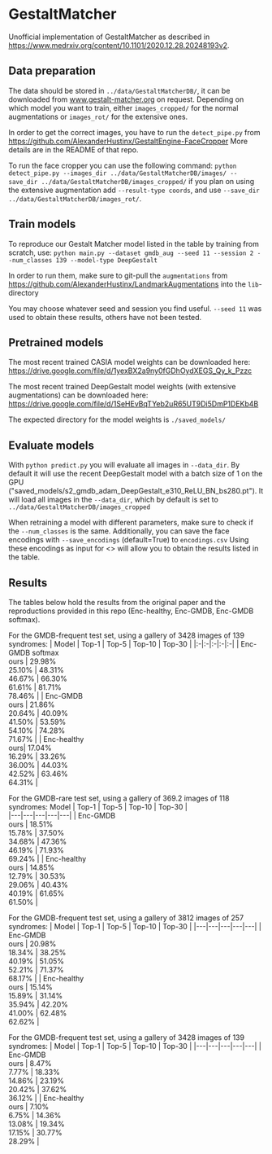 # GestaltMatcher
Unofficial implementation of GestaltMatcher as described in https://www.medrxiv.org/content/10.1101/2020.12.28.20248193v2.

## Data preparation
The data should be stored in `../data/GestaltMatcherDB/`, it can be downloaded from www.gestalt-matcher.org on request.
Depending on which model you want to train, either `images_cropped/` for the normal augmentations or `images_rot/` for the extensive ones.

In order to get the correct images, you have to run the `detect_pipe.py` from https://github.com/AlexanderHustinx/GestaltEngine-FaceCropper
More details are in the README of that repo.

To run the face cropper you can use the following command: 
`python detect_pipe.py --images_dir ../data/GestaltMatcherDB/images/ --save_dir ../data/GestaltMatcherDB/images_cropped/` 
if you plan on using the extensive augmentation add `--result-type coords`, and use 
`--save_dir ../data/GestaltMatcherDB/images_rot/`.

## Train models
To reproduce our Gestalt Matcher model listed in the table by training from scratch, use:
`python main.py --dataset gmdb_aug --seed 11 --session 2 --num_classes 139 --model-type DeepGestalt`

In order to run them, make sure to git-pull the `augmentations` from https://github.com/AlexanderHustinx/LandmarkAugmentations into the `lib`-directory

You may choose whatever seed and session you find useful.
`--seed 11` was used to obtain these results, others have not been tested.

## Pretrained models
The most recent trained CASIA model weights can be downloaded here:
https://drive.google.com/file/d/1yexBX2a9ny0fGDhOydXEGS_Qy_k_Pzzc

The most recent trained DeepGestalt model weights (with extensive augmentations) can be downloaded here:
https://drive.google.com/file/d/1SeHEvBqTYeb2uR65UT9Di5DmP1DEKb4B

The expected directory for the model weights is `./saved_models/`

## Evaluate models
With `python predict.py` you will evaluate all images in `--data_dir`. 
By default it will use the recent DeepGestalt model with a batch size of 1 on the GPU ("saved_models/s2_gmdb_adam_DeepGestalt_e310_ReLU_BN_bs280.pt").
It will load all images in the `--data_dir`, which by default is set to `../data/GestaltMatcherDB/images_cropped`

When retraining a model with different parameters, make sure to check if the `--num_classes` is the same.
Additionally, you can save the face encodings with `--save_encodings` (default=True) to `encodings.csv`
Using these encodings as input for <<INSERT SCRIPT TZUNG>> will allow you to obtain the results listed in the table.

## Results
The tables below hold the results from the original paper and the reproductions provided in this repo (Enc-healthy, Enc-GMDB, Enc-GMDB softmax).
  
For the GMDB-frequent test set, using a gallery of 3428 images of 139 syndromes:
| Model | Top-1 | Top-5 | Top-10 | Top-30 |
|:-|:-|:-|:-|:-|
| Enc-GMDB softmax<br>ours | 29.98%<br>25.10% | 48.31%<br>46.67% | 66.30%<br>61.61% | 81.71%<br>78.46% |
| Enc-GMDB<br>ours | 21.86%<br>20.64% | 40.09%<br>41.50% | 53.59%<br>54.10% | 74.28%<br>71.67% |
| Enc-healthy<br>ours| 17.04%<br>16.29% | 33.26%<br>36.00% | 44.03%<br>42.52% | 63.46%<br>64.31% |

For the GMDB-rare test set, using a gallery of 369.2 images of 118 syndromes:
Model | Top-1 | Top-5 | Top-10 | Top-30 |  
|---|---|---|---|---|
| Enc-GMDB&emsp;&emsp;&emsp;&ensp;&nbsp;<br>ours | 18.51%<br>15.78% | 37.50%<br>34.68% | 47.36%<br>46.19% | 71.93%<br>69.24% |
| Enc-healthy<br>ours | 14.85%<br>12.79% | 30.53%<br>29.06% | 40.43%<br>40.19% | 61.65%<br>61.50% |
  
For the GMDB-frequent test set, using a gallery of 3812 images of 257 syndromes:
| Model | Top-1 | Top-5 | Top-10 | Top-30 |
|---|---|---|---|---|
| Enc-GMDB&emsp;&emsp;&emsp;&ensp;&nbsp;<br>ours | 20.98%<br>18.34% | 38.25%<br>40.19% | 51.05%<br>52.21% | 71.37%<br>68.17% |
| Enc-healthy<br>ours | 15.14%<br>15.89% | 31.14%<br>35.94% | 42.20%<br>41.00% | 62.48%<br>62.62% |
  
For the GMDB-frequent test set, using a gallery of 3428 images of 139 syndromes:
| Model | Top-1 | Top-5 | Top-10 | Top-30 |
|---|---|---|---|---|
| Enc-GMDB&emsp;&emsp;&emsp;&ensp;&nbsp;<br>ours | 8.47%<br>7.77% | 18.33%<br>14.86% | 23.19%<br>20.42% | 37.62%<br>36.12% |
| Enc-healthy<br>ours | 7.10%<br>6.75% | 14.36%<br>13.08% | 19.34%<br>17.15% | 30.77%<br>28.29% |

